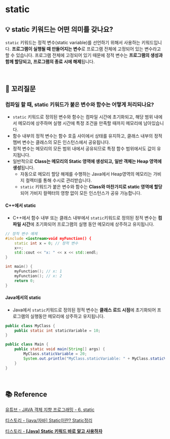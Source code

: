 # static
## 💡 static 키워드는 어떤 의미를 갖나요?
`static` 키워드는 정적 변수(static variable)를 선언하기 위해서 사용하는 키워드입니다. **프로그램이 실행될 때 만들어지는 변수**로 프로그램 전체에 고정되어 있는 변수라고 할 수 있습니다. 프로그램 전체에 고정되어 있기 때문에 정적 변수는 **프로그램의 생성과 함께 할당되고, 프로그램의 종료 시에 해제**됩니다.

<br>

## 📑 꼬리질문
### 컴파일 할  때, static 키워드가 붙은 변수와 함수는 어떻게 처리되나요?
- `static` 키워드로 정의된 변수와 함수는 컴파일 시간에 초기화되고, 해당 범위 내에서 메모리에 상주하며 실행 시간에 특정 조건을 만족할 때까지 메모리에 남아있습니다.
- 함수 내부의 정적 변수는 함수 호출 사이에서 상태를 유지하고, 클래스 내부의 정적 멤버 변수는 클래스의 모든 인스턴스에서 공유됩니다.
- 정적 변수는 메모리의 모든 범위 내에서 공유되므로 특정 함수 범위에서도 값이 유지됩니다.
- 일반적으로 **Class는 메모리의 Static 영역에 생성되고, 일반 객체는 Heap 영역에 생성**됩니다.
    - 자동으로 메모리 할당 해제를 수행하는 Java에서 Heap영역의 메모리는 가비지 컬렉터를 통해 수시로 관리받습니다.
    - `static` 키워드가 붙은 변수와 함수는 **Class와 마찬가지로 static 영역에 할당**되어 가비지 컬렉터의 영향 없이 모든 인스턴스가 공유 가능합니다.

#### C++에서 static
- C++에서 함수 내부 또는 클래스 내부에서 `static`키워드로 정의된 정적 변수는 **컴파일 시간**에 초기화되어 프로그램의 실행 동안 메모리에 상주하고 유지됩니다.

```c++
// 정적 변수 예제
#include <iostream>void myFunction() {
    static int x = 0; // 정적 변수
    x++;
    std::cout << "x: " << x << std::endl;
}   

int main() {
    myFunction(); // x: 1
    myFunction(); // x: 2
    return 0;
}
```

#### Java에서의 static
- Java에서 `static`키워드로 정의된 정적 변수는 **클래스 로드 시점**에 초기화되어 프로그램의 실행동안 메모리에 상주하고 유지됩니다.
``` java
public class MyClass {
    public static int staticVariable = 10;
}

public class Main {
    public static void main(String[] args) {
        MyClass.staticVariable = 20;
        System.out.println("MyClass.staticVariable: " + MyClass.staticVariable); // 20
    }
}
```
<br>


## 📚 Reference
[유튜브 - JAVA 객체 지향 프로그래밍 - 6. static](https://www.youtube.com/watch?v=hvTuZshZvIo) 

[티스토리 - [java/자바] Static이란? Static정리](https://mi-nya.tistory.com/251)

[티스토리 - **[Java] Static 키워드 바로 알고 사용하자**](https://vaert.tistory.com/101)